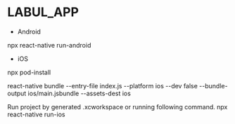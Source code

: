 # LABUL_APP

- Android

npx react-native run-android

- iOS

npx pod-install

react-native bundle --entry-file index.js --platform ios --dev false --bundle-output ios/main.jsbundle --assets-dest ios

Run project by generated .xcworkspace or running following command.
npx react-native run-ios
